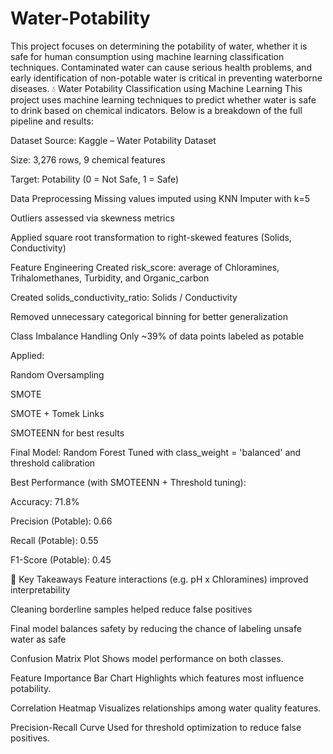 # Water-Potability
This project focuses on determining the potability of water, whether it is safe for human consumption using machine learning classification techniques. Contaminated water can cause serious health problems, and early identification of non-potable water is critical in preventing waterborne diseases. 
💧 Water Potability Classification using Machine Learning
This project uses machine learning techniques to predict whether water is safe to drink based on chemical indicators. Below is a breakdown of the full pipeline and results:

 Dataset
Source: Kaggle – Water Potability Dataset

Size: 3,276 rows, 9 chemical features

Target: Potability (0 = Not Safe, 1 = Safe)

 Data Preprocessing
Missing values imputed using KNN Imputer with k=5

Outliers assessed via skewness metrics

Applied square root transformation to right-skewed features (Solids, Conductivity)

 Feature Engineering
Created risk_score: average of Chloramines, Trihalomethanes, Turbidity, and Organic_carbon

Created solids_conductivity_ratio: Solids / Conductivity

Removed unnecessary categorical binning for better generalization

 Class Imbalance Handling
Only ~39% of data points labeled as potable

Applied:

Random Oversampling

SMOTE

SMOTE + Tomek Links

SMOTEENN for best results

 Final Model: Random Forest
Tuned with class_weight = 'balanced' and threshold calibration

Best Performance (with SMOTEENN + Threshold tuning):

Accuracy: 71.8%

Precision (Potable): 0.66

Recall (Potable): 0.55

F1-Score (Potable): 0.45

📌 Key Takeaways
Feature interactions (e.g. pH x Chloramines) improved interpretability

Cleaning borderline samples helped reduce false positives

Final model balances safety by reducing the chance of labeling unsafe water as safe

Confusion Matrix Plot
Shows model performance on both classes.

Feature Importance Bar Chart
Highlights which features most influence potability.

Correlation Heatmap
Visualizes relationships among water quality features.

Precision-Recall Curve
Used for threshold optimization to reduce false positives.
